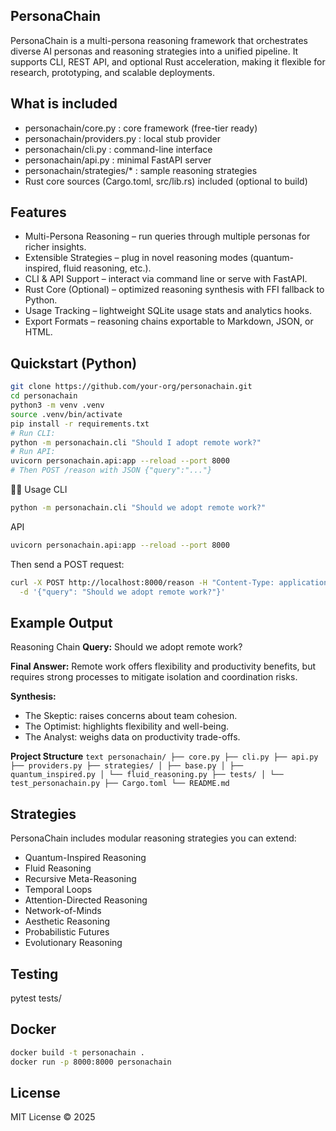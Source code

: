 
## PersonaChain

PersonaChain is a multi-persona reasoning framework that orchestrates diverse AI personas and reasoning strategies into a unified pipeline. It supports CLI, REST API, and optional Rust acceleration, making it flexible for research, prototyping, and scalable deployments.

## What is included
- personachain/core.py : core framework (free-tier ready)
- personachain/providers.py : local stub provider
- personachain/cli.py : command-line interface
- personachain/api.py : minimal FastAPI server
- personachain/strategies/* : sample reasoning strategies
- Rust core sources (Cargo.toml, src/lib.rs) included (optional to build)

## Features

- Multi-Persona Reasoning – run queries through multiple personas for richer insights.
- Extensible Strategies – plug in novel reasoning modes (quantum-inspired, fluid reasoning, etc.).
- CLI & API Support – interact via command line or serve with FastAPI.
- Rust Core (Optional) – optimized reasoning synthesis with FFI fallback to Python.
- Usage Tracking – lightweight SQLite usage stats and analytics hooks.
- Export Formats – reasoning chains exportable to Markdown, JSON, or HTML.

## Quickstart (Python)
```bash
git clone https://github.com/your-org/personachain.git
cd personachain
python3 -m venv .venv
source .venv/bin/activate
pip install -r requirements.txt
# Run CLI:
python -m personachain.cli "Should I adopt remote work?"
# Run API:
uvicorn personachain.api:app --reload --port 8000
# Then POST /reason with JSON {"query":"..."}
```

🧑‍💻 Usage
CLI
```bash
python -m personachain.cli "Should we adopt remote work?"
```

API
```bash
uvicorn personachain.api:app --reload --port 8000
```

Then send a POST request:
```bash
curl -X POST http://localhost:8000/reason -H "Content-Type: application/json" \
  -d '{"query": "Should we adopt remote work?"}'
```

## Example Output

Reasoning Chain
**Query:** Should we adopt remote work?

**Final Answer:**
Remote work offers flexibility and productivity benefits, but requires strong processes to mitigate isolation and coordination risks.

**Synthesis:**
- The Skeptic: raises concerns about team cohesion.  
- The Optimist: highlights flexibility and well-being.  
- The Analyst: weighs data on productivity trade-offs.  

**Project Structure**
```text personachain/ ├── core.py ├── cli.py ├── api.py ├── providers.py ├── strategies/ │ ├── base.py │ ├── quantum_inspired.py │ └── fluid_reasoning.py ├── tests/ │ └── test_personachain.py ├── Cargo.toml └── README.md ```

## Strategies

PersonaChain includes modular reasoning strategies you can extend:
- Quantum-Inspired Reasoning
- Fluid Reasoning
- Recursive Meta-Reasoning
- Temporal Loops
- Attention-Directed Reasoning
- Network-of-Minds
- Aesthetic Reasoning
- Probabilistic Futures
- Evolutionary Reasoning

## Testing
pytest tests/

## Docker
```bash
docker build -t personachain .
docker run -p 8000:8000 personachain
```
## License
MIT License © 2025
